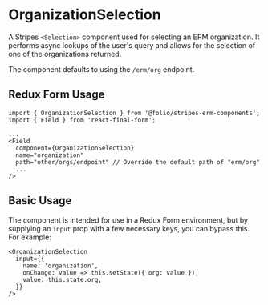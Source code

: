 # OrganizationSelection

A Stripes `<Selection>` component used for selecting an ERM organization. It performs async lookups of the user's query and allows for the selection of one of the organizations returned.

The component defaults to using the `/erm/org` endpoint.

## Redux Form Usage

```
import { OrganizationSelection } from '@folio/stripes-erm-components';
import { Field } from 'react-final-form';

...
<Field
  component={OrganizationSelection}
  name="organization"
  path="other/orgs/endpoint" // Override the default path of "erm/org"
  ...
/>
```

## Basic Usage
The component is intended for use in a Redux Form environment, but by supplying an `input` prop with a few necessary keys, you can bypass this. For example:
```
<OrganizationSelection
  input={{
    name: 'organization',
    onChange: value => this.setState({ org: value }),
    value: this.state.org,
  }}
/>
```
